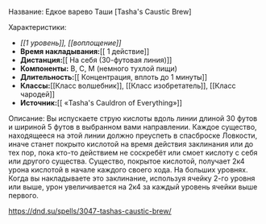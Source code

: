 Название: Едкое варево Таши \[Tasha's Caustic Brew] 

Характеристики:
- *[[1 уровень]], [[воплощение]]*
- **Время накладывания:**[[ 1 действие]]
- **Дистанция:**[[ На себя (30-футовая линия)]]
- **Компоненты:** В, С, М (немного тухлой пищи)
- **Длительность:**[[ Концентрация, вплоть до 1 минуты]]
- **Классы:**[[Класс  волшебник]], [[Класс изобретатель]], [[Класс чародей]]
- **Источник:**[[ «Tasha's Cauldron of Everything»]]

Описание:
Вы испускаете струю кислоты вдоль линии длиной 30 футов и шириной 5 футов в выбранном вами направлении. Каждое существо, находящееся на этой линии должно преуспеть в спасброске Ловкости, иначе станет покрыто кислотой на время действия заклинания или до тех пор, пока кто-то действием не соскребёт или смоет кислоту с себя или другого существа. Существо, покрытое кислотой, получает 2к4 урона кислотой в начале каждого своего хода.
На больших уровнях. Когда вы накладываете это заклинание, используя ячейку 2-го уровня или выше, урон увеличивается на 2к4 за каждый уровень ячейки выше первого.

https://dnd.su/spells/3047-tashas-caustic-brew/